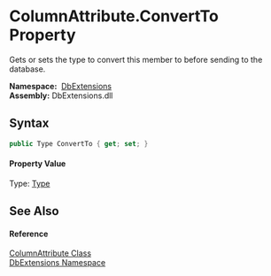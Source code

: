 ColumnAttribute.ConvertTo Property
==================================
Gets or sets the type to convert this member to before sending to the database.

  **Namespace:**  [DbExtensions][1]  
  **Assembly:** DbExtensions.dll

Syntax
------

```csharp
public Type ConvertTo { get; set; }
```

#### Property Value
Type: [Type][2]

See Also
--------

#### Reference
[ColumnAttribute Class][3]  
[DbExtensions Namespace][1]  

[1]: ../README.md
[2]: http://msdn.microsoft.com/en-us/library/42892f65
[3]: README.md